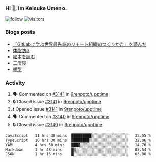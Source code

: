 ### Hi 👋, Im Keisuke Umeno.

<!--
**9renpoto/9renpoto** is a ✨ _special_ ✨ repository because its `README.md` (this file) appears on your GitHub profile.

Here are some ideas to get you started:

- 🔭 I’m currently working on ...
- 🌱 I’m currently learning ...
- 👯 I’m looking to collaborate on ...
- 🤔 I’m looking for help with ...
- 💬 Ask me about ...
- 📫 How to reach me: ...
- 😄 Pronouns: ...
- ⚡ Fun fact: ...
-->

![follow](https://img.shields.io/github/followers/9renpoto?label=Follow&style=social)
![visitors](https://komarev.com/ghpvc/?username=9renpoto&label=Profile%20views&color=0e75b6&style=flat)

### Blogs posts

<!-- BLOG-POST-LIST:START -->
- [「GitLabに学ぶ世界最先端のリモート組織のつくりかた」を読んだ](https://9renpoto.win/entry/2024/09/10/remote_organization)
- [体脂肪↗](https://9renpoto.win/entry/2024/08/12/gaining_fat)
- [絵本を読む](https://9renpoto.win/entry/2024/07/26/picture_book)
- [二度寝](https://9renpoto.win/entry/2024/07/18/going_back_to_sleep)
- [朝型](https://9renpoto.win/entry/2024/05/29/im-an-early)
<!-- BLOG-POST-LIST:END -->

### Activity

<!--START_SECTION:activity-->
1. 🗣 Commented on [#3141](https://github.com/9renpoto/upptime/issues/3141#issuecomment-2350715357) in [9renpoto/upptime](https://github.com/9renpoto/upptime)
2. 🔒 Closed issue [#3141](https://github.com/9renpoto/upptime/issues/3141) in [9renpoto/upptime](https://github.com/9renpoto/upptime)
3. ❗ Opened issue [#3141](https://github.com/9renpoto/upptime/issues/3141) in [9renpoto/upptime](https://github.com/9renpoto/upptime)
4. 🗣 Commented on [#3140](https://github.com/9renpoto/upptime/issues/3140#issuecomment-2350685625) in [9renpoto/upptime](https://github.com/9renpoto/upptime)
5. 🔒 Closed issue [#3140](https://github.com/9renpoto/upptime/issues/3140) in [9renpoto/upptime](https://github.com/9renpoto/upptime)
<!--END_SECTION:activity-->

<!--START_SECTION:waka-->

```txt
JavaScript   11 hrs 38 mins  █████████░░░░░░░░░░░░░░░░   35.55 %
TypeScript   10 hrs 30 mins  ████████░░░░░░░░░░░░░░░░░   32.06 %
YAML         4 hrs 50 mins   ███▓░░░░░░░░░░░░░░░░░░░░░   14.76 %
Markdown     1 hr 48 mins    █▒░░░░░░░░░░░░░░░░░░░░░░░   05.54 %
JSON         1 hr 16 mins    █░░░░░░░░░░░░░░░░░░░░░░░░   03.88 %
```

<!--END_SECTION:waka-->
